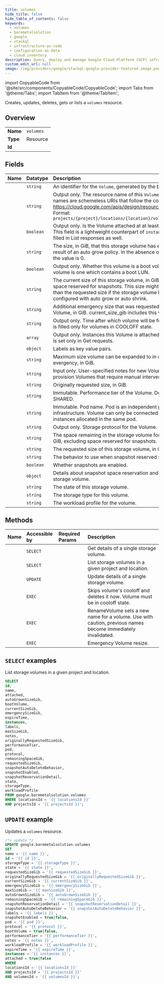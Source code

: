 ```yaml
---
title: volumes
hide_title: false
hide_table_of_contents: false
keywords:
  - volumes
  - baremetalsolution
  - google
  - stackql
  - infrastructure-as-code
  - configuration-as-data
  - cloud inventory
description: Query, deploy and manage Google Cloud Platform (GCP) infrastructure and resources using SQL
custom_edit_url: null
image: /img/providers/google/stackql-google-provider-featured-image.png
---
```


import CopyableCode from '@site/src/components/CopyableCode/CopyableCode';
import Tabs from '@theme/Tabs';
import TabItem from '@theme/TabItem';

Creates, updates, deletes, gets or lists a <code>volumes</code> resource.

## Overview
<table><tbody>
<tr><td><b>Name</b></td><td><code>volumes</code></td></tr>
<tr><td><b>Type</b></td><td>Resource</td></tr>
<tr><td><b>Id</b></td><td><CopyableCode code="google.baremetalsolution.volumes" /></td></tr>
</tbody></table>

## Fields
| Name | Datatype | Description |
|:-----|:---------|:------------|
| <CopyableCode code="id" /> | `string` | An identifier for the `Volume`, generated by the backend. |
| <CopyableCode code="name" /> | `string` | Output only. The resource name of this `Volume`. Resource names are schemeless URIs that follow the conventions in https://cloud.google.com/apis/design/resource_names. Format: `projects/{project}/locations/{location}/volumes/{volume}` |
| <CopyableCode code="attached" /> | `boolean` | Output only. Is the Volume attached at at least one instance. This field is a lightweight counterpart of `instances` field. It is filled in List responses as well. |
| <CopyableCode code="autoGrownSizeGib" /> | `string` | The size, in GiB, that this storage volume has expanded as a result of an auto grow policy. In the absence of auto-grow, the value is 0. |
| <CopyableCode code="bootVolume" /> | `boolean` | Output only. Whether this volume is a boot volume. A boot volume is one which contains a boot LUN. |
| <CopyableCode code="currentSizeGib" /> | `string` | The current size of this storage volume, in GiB, including space reserved for snapshots. This size might be different than the requested size if the storage volume has been configured with auto grow or auto shrink. |
| <CopyableCode code="emergencySizeGib" /> | `string` | Additional emergency size that was requested for this Volume, in GiB. current_size_gib includes this value. |
| <CopyableCode code="expireTime" /> | `string` | Output only. Time after which volume will be fully deleted. It is filled only for volumes in COOLOFF state. |
| <CopyableCode code="instances" /> | `array` | Output only. Instances this Volume is attached to. This field is set only in Get requests. |
| <CopyableCode code="labels" /> | `object` | Labels as key value pairs. |
| <CopyableCode code="maxSizeGib" /> | `string` | Maximum size volume can be expanded to in case of evergency, in GiB. |
| <CopyableCode code="notes" /> | `string` | Input only. User-specified notes for new Volume. Used to provision Volumes that require manual intervention. |
| <CopyableCode code="originallyRequestedSizeGib" /> | `string` | Originally requested size, in GiB. |
| <CopyableCode code="performanceTier" /> | `string` | Immutable. Performance tier of the Volume. Default is SHARED. |
| <CopyableCode code="pod" /> | `string` | Immutable. Pod name. Pod is an independent part of infrastructure. Volume can only be connected to the instances allocated in the same pod. |
| <CopyableCode code="protocol" /> | `string` | Output only. Storage protocol for the Volume. |
| <CopyableCode code="remainingSpaceGib" /> | `string` | The space remaining in the storage volume for new LUNs, in GiB, excluding space reserved for snapshots. |
| <CopyableCode code="requestedSizeGib" /> | `string` | The requested size of this storage volume, in GiB. |
| <CopyableCode code="snapshotAutoDeleteBehavior" /> | `string` | The behavior to use when snapshot reserved space is full. |
| <CopyableCode code="snapshotEnabled" /> | `boolean` | Whether snapshots are enabled. |
| <CopyableCode code="snapshotReservationDetail" /> | `object` | Details about snapshot space reservation and usage on the storage volume. |
| <CopyableCode code="state" /> | `string` | The state of this storage volume. |
| <CopyableCode code="storageType" /> | `string` | The storage type for this volume. |
| <CopyableCode code="workloadProfile" /> | `string` | The workload profile for the volume. |

## Methods
| Name | Accessible by | Required Params | Description |
|:-----|:--------------|:----------------|:------------|
| <CopyableCode code="get" /> | `SELECT` | <CopyableCode code="locationsId, projectsId, volumesId" /> | Get details of a single storage volume. |
| <CopyableCode code="list" /> | `SELECT` | <CopyableCode code="locationsId, projectsId" /> | List storage volumes in a given project and location. |
| <CopyableCode code="patch" /> | `UPDATE` | <CopyableCode code="locationsId, projectsId, volumesId" /> | Update details of a single storage volume. |
| <CopyableCode code="evict" /> | `EXEC` | <CopyableCode code="locationsId, projectsId, volumesId" /> | Skips volume's cooloff and deletes it now. Volume must be in cooloff state. |
| <CopyableCode code="rename" /> | `EXEC` | <CopyableCode code="locationsId, projectsId, volumesId" /> | RenameVolume sets a new name for a volume. Use with caution, previous names become immediately invalidated. |
| <CopyableCode code="resize" /> | `EXEC` | <CopyableCode code="locationsId, projectsId, volumesId" /> | Emergency Volume resize. |

## `SELECT` examples

List storage volumes in a given project and location.

```sql
SELECT
id,
name,
attached,
autoGrownSizeGib,
bootVolume,
currentSizeGib,
emergencySizeGib,
expireTime,
instances,
labels,
maxSizeGib,
notes,
originallyRequestedSizeGib,
performanceTier,
pod,
protocol,
remainingSpaceGib,
requestedSizeGib,
snapshotAutoDeleteBehavior,
snapshotEnabled,
snapshotReservationDetail,
state,
storageType,
workloadProfile
FROM google.baremetalsolution.volumes
WHERE locationsId = '{{ locationsId }}'
AND projectsId = '{{ projectsId }}'; 
```

## `UPDATE` example

Updates a <code>volumes</code> resource.

```sql
/*+ update */
UPDATE google.baremetalsolution.volumes
SET 
name = '{{ name }}',
id = '{{ id }}',
storageType = '{{ storageType }}',
state = '{{ state }}',
requestedSizeGib = '{{ requestedSizeGib }}',
originallyRequestedSizeGib = '{{ originallyRequestedSizeGib }}',
currentSizeGib = '{{ currentSizeGib }}',
emergencySizeGib = '{{ emergencySizeGib }}',
maxSizeGib = '{{ maxSizeGib }}',
autoGrownSizeGib = '{{ autoGrownSizeGib }}',
remainingSpaceGib = '{{ remainingSpaceGib }}',
snapshotReservationDetail = '{{ snapshotReservationDetail }}',
snapshotAutoDeleteBehavior = '{{ snapshotAutoDeleteBehavior }}',
labels = '{{ labels }}',
snapshotEnabled = true|false,
pod = '{{ pod }}',
protocol = '{{ protocol }}',
bootVolume = true|false,
performanceTier = '{{ performanceTier }}',
notes = '{{ notes }}',
workloadProfile = '{{ workloadProfile }}',
expireTime = '{{ expireTime }}',
instances = '{{ instances }}',
attached = true|false
WHERE 
locationsId = '{{ locationsId }}'
AND projectsId = '{{ projectsId }}'
AND volumesId = '{{ volumesId }}';
```

